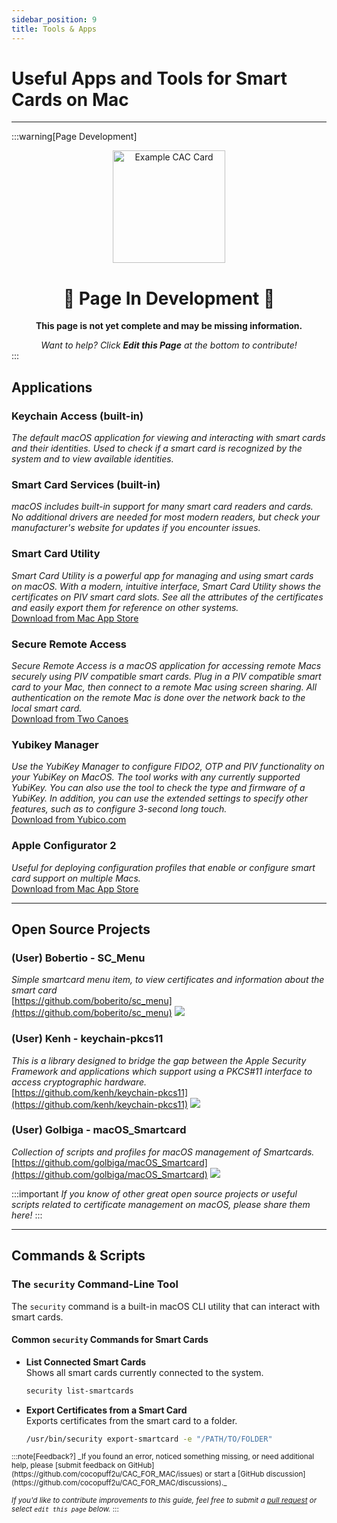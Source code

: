 ```yaml
---
sidebar_position: 9
title: Tools & Apps
---
```

# Useful Apps and Tools for Smart Cards on Mac

---

:::warning[Page Development]
<div align="center">

<img src="/img/page_construction.webp" alt="Example CAC Card" width="180" />

# 🚧 Page In Development 🚧

**This page is not yet complete and may be missing information.**

<em>
Want to help? Click <strong>Edit this Page</strong> at the bottom to contribute!
</em>

</div>
:::

## **Applications**

### Keychain Access (built-in)  
  *The default macOS application for viewing and interacting with smart cards and their identities. Used to check if a smart card is recognized by the system and to view available identities.*

### Smart Card Services (built-in)  
  *macOS includes built-in support for many smart card readers and cards. No additional drivers are needed for most modern readers, but check your manufacturer's website for updates if you encounter issues.*

### Smart Card Utility
  *Smart Card Utility is a powerful app for managing and using smart cards on macOS. With a modern, intuitive interface, Smart Card Utility shows the certificates on PIV smart card slots. See all the attributes of the certificates and easily export them for reference on other systems.* <br/>
[Download from Mac App Store](https://twocanoes.com/products/mac/smart-card-utility/)

### Secure Remote Access
  *Secure Remote Access is a macOS application for accessing remote Macs securely using PIV compatible smart cards. Plug in a PIV compatible smart card to your Mac, then connect to a remote Mac using screen sharing. All authentication on the remote Mac is done over the network back to the local smart card.* <br/>
[Download from Two Canoes](https://twocanoes.com/products/mac/secure-remote-access/)

### Yubikey Manager
  *Use the YubiKey Manager to configure FIDO2, OTP and PIV functionality on your YubiKey on MacOS. The tool works with any currently supported YubiKey. You can also use the tool to check the type and firmware of a YubiKey. In addition, you can use the extended settings to specify other features, such as to configure 3-second long touch.*<br/>
[Download from Yubico.com](https://www.yubico.com/support/download/yubikey-manager/)

### Apple Configurator 2  
  *Useful for deploying configuration profiles that enable or configure smart card support on multiple Macs.*  
  [Download from Mac App Store](https://apps.apple.com/us/app/apple-configurator/id1037126344)  

---

## **Open Source Projects**

### (User) Bobertio - SC_Menu

  *Simple smartcard menu item, to view certificates and information about the smart card*<br/>
  [https://github.com/boberito/sc_menu](https://github.com/boberito/sc_menu)  ![](https://img.shields.io/github/stars/boberito/sc_menu?style=social)

  ### (User) Kenh - keychain-pkcs11

  *This is a library designed to bridge the gap between the Apple Security Framework and applications which support using a PKCS#11 interface to access cryptographic hardware.*<br/>
  [https://github.com/kenh/keychain-pkcs11](https://github.com/kenh/keychain-pkcs11) ![](https://img.shields.io/github/stars/kenh/keychain-pkcs11?style=social)

  ### (User) Golbiga - macOS_Smartcard

  *Collection of scripts and profiles for macOS management of Smartcards.* <br/>
  [https://github.com/golbiga/macOS_Smartcard](https://github.com/golbiga/macOS_Smartcard) ![](https://img.shields.io/github/stars/golbiga/macOS_Smartcard?style=social)

:::important
_If you know of other great open source projects or useful scripts related to certificate management on macOS, please share them here!_
:::

---

## **Commands & Scripts**

### The `security` Command-Line Tool  
The `security` command is a built-in macOS CLI utility that can interact with smart cards.

#### Common `security` Commands for Smart Cards

- **List Connected Smart Cards**  
  Shows all smart cards currently connected to the system.
  ```bash
  security list-smartcards
  ```

- **Export Certificates from a Smart Card**  
  Exports certificates from the smart card to a folder.
  ```bash
  /usr/bin/security export-smartcard -e "/PATH/TO/FOLDER"
  ```

<small>
:::note[Feedback?]
_If you found an error, noticed something missing, or need additional help, please [submit feedback on GitHub](https://github.com/cocopuff2u/CAC_FOR_MAC/issues) or start a [GitHub discussion](https://github.com/cocopuff2u/CAC_FOR_MAC/discussions)._

_If you'd like to contribute improvements to this guide, feel free to submit a [pull request](https://github.com/cocopuff2u/CAC_FOR_MAC/pulls) or select `edit this page` below._
:::
</small>